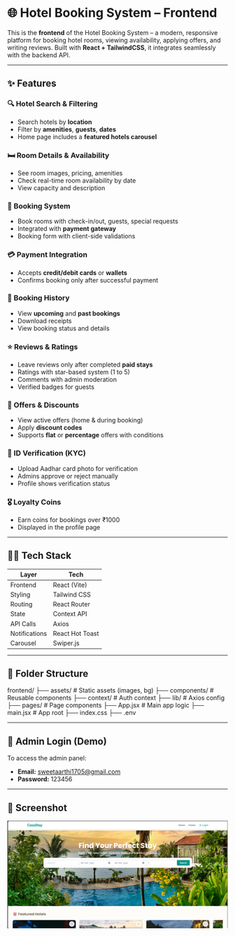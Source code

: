 # 🌐 Hotel Booking System – Frontend

This is the **frontend** of the Hotel Booking System – a modern, responsive platform for booking hotel rooms, viewing availability, applying offers, and writing reviews. Built with **React + TailwindCSS**, it integrates seamlessly with the backend API.

---

## ✨ Features

### 🔍 Hotel Search & Filtering
- Search hotels by **location**
- Filter by **amenities**, **guests**, **dates**
- Home page includes a **featured hotels carousel**

### 🛏️ Room Details & Availability
- See room images, pricing, amenities
- Check real-time room availability by date
- View capacity and description

### 📅 Booking System
- Book rooms with check-in/out, guests, special requests
- Integrated with **payment gateway**
- Booking form with client-side validations

### 💳 Payment Integration
- Accepts **credit/debit cards** or **wallets**
- Confirms booking only after successful payment

### 🧾 Booking History
- View **upcoming** and **past bookings**
- Download receipts
- View booking status and details

### ⭐ Reviews & Ratings
- Leave reviews only after completed **paid stays**
- Ratings with star-based system (1 to 5)
- Comments with admin moderation
- Verified badges for guests

### 🎁 Offers & Discounts
- View active offers (home & during booking)
- Apply **discount codes**
- Supports **flat** or **percentage** offers with conditions

### 🪪 ID Verification (KYC)
- Upload Aadhar card photo for verification
- Admins approve or reject manually
- Profile shows verification status

### 🎖 Loyalty Coins
- Earn coins for bookings over ₹1000
- Displayed in the profile page

---

## 🧑‍💻 Tech Stack

| Layer          | Tech                    |
|----------------|-------------------------|
| Frontend       | React (Vite)            |
| Styling        | Tailwind CSS            |
| Routing        | React Router            |
| State          | Context API             |
| API Calls      | Axios                   |
| Notifications  | React Hot Toast         |
| Carousel       | Swiper.js               |

---

## 📁 Folder Structure

frontend/
├── assets/ # Static assets (images, bg)
├── components/ # Reusable components
├── context/ # Auth context
├── lib/ # Axios config
├── pages/ # Page components
├── App.jsx # Main app logic
├── main.jsx # App root
├── index.css
├── .env

---

## 🔐 Admin Login (Demo)

To access the admin panel:

- **Email:** sweetaarthi1705@gmail.com 
- **Password:** 123456

---

## 📸 Screenshot

![alt text](image.png)
